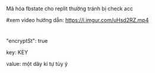 Mã hóa fbstate cho replit thường tránh bị check acc

#xem video hướng dẫn: https://i.imgur.com/uHsd2RZ.mp4
#
"encryptSt": true

key: KEY

value: một dãy kí tự tùy ý
